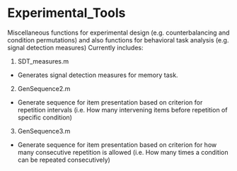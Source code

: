 # Experimental_Tools
Miscellaneous functions for experimental design (e.g. counterbalancing and condition permutations) and also functions for behavioral task analysis (e.g. signal detection measures)
Currently includes: 
1) SDT_measures.m 
  - Generates signal detection measures for memory task. 
2) GenSequence2.m
  - Generate sequence for item presentation based on criterion for repetition intervals (i.e. How many intervening items before repetition of specific condition)
3) GenSequence3.m
  - Generate sequence for item presentation based on criterion for how many consecutive repetition is allowed (i.e. How many times a condition can be repeated consecutively)
